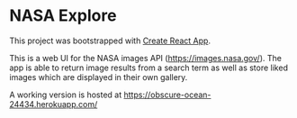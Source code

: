 # NASA Explore

This project was bootstrapped with [Create React App](https://github.com/facebook/create-react-app).

This is a web UI for the NASA images API (https://images.nasa.gov/). The app is able to return image results from a search term as well as store liked images which are displayed in their own gallery.  

A working version is hosted at https://obscure-ocean-24434.herokuapp.com/
